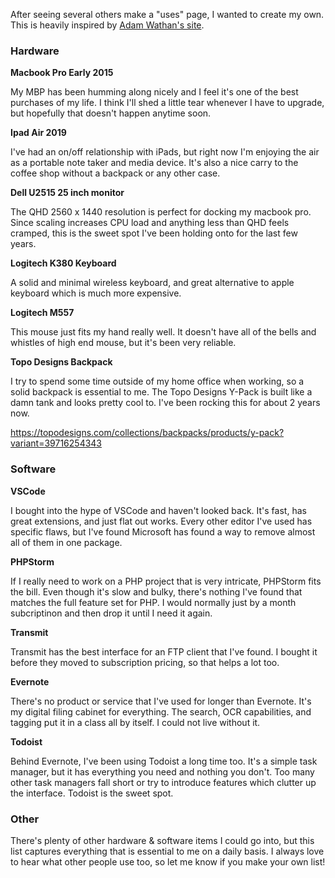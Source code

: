 After seeing several others make a "uses" page, I wanted to create my own. This is heavily inspired by [Adam Wathan's site](https://adamwathan.me/uses/).

### Hardware

**Macbook Pro Early 2015**

My MBP has been humming along nicely and I feel it's one of the best purchases of my life. I think I'll shed a little tear whenever I have to upgrade, but hopefully that doesn't happen anytime soon.

**Ipad Air 2019**

I've had an on/off relationship with iPads, but right now I'm enjoying the air as a portable note taker and media device. It's also a nice carry to the coffee shop without a backpack or any other case.

**Dell U2515 25 inch monitor**

The QHD 2560 x 1440 resolution is perfect for docking my macbook pro. Since scaling increases CPU load and anything less than QHD feels cramped, this is the sweet spot I've been holding onto for the last few years.


**Logitech K380 Keyboard**

A solid and minimal wireless keyboard, and great alternative to apple keyboard which is much more expensive.

**Logitech M557**

This mouse just fits my hand really well. It doesn't have all of the bells and whistles of high end mouse, but it's been very reliable.

**Topo Designs Backpack**

I try to spend some time outside of my home office when working, so a solid backpack is essential to me. The Topo Designs Y-Pack is built like a damn tank and looks pretty cool to. I've been rocking this for about 2 years now.

https://topodesigns.com/collections/backpacks/products/y-pack?variant=39716254343

### Software

**VSCode**

I bought into the hype of VSCode and haven't looked back. It's fast, has great extensions, and just flat out works. Every other editor I've used has specific flaws, but I've found Microsoft has found a way to remove almost all of them in one package.

**PHPStorm**

If I really need to work on a PHP project that is very intricate, PHPStorm fits the bill. Even though it's slow and bulky, there's nothing I've found that matches the full feature set for PHP. I would normally just by a month subcriptinon and then drop it until I need it again.


**Transmit**

Transmit has the best interface for an FTP client that I've found. I bought it before they moved to subscription pricing, so that helps a lot too.

**Evernote**

There's no product or service that I've used for longer than Evernote. It's my digital filing cabinet for everything. The search, OCR capabilities, and tagging put it in a class all by itself. I could not live without it.

**Todoist**

Behind Evernote, I've been using Todoist a long time too. It's a simple task manager, but it has everything you need and nothing you don't. Too many other task managers fall short or try to introduce features which clutter up the interface. Todoist is the sweet spot.

### Other

There's plenty of other hardware & software items I could go into, but this list captures everything that is essential to me on a daily basis. I always love to hear what other people use too, so let me know if you make your own list!